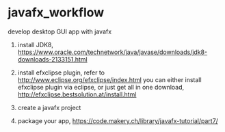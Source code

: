 # javafx_workflow
develop desktop GUI app with javafx


1. install JDK8, https://www.oracle.com/technetwork/java/javase/downloads/jdk8-downloads-2133151.html

2. install efxclipse plugin, refer to http://www.eclipse.org/efxclipse/index.html
   you can either install efxclipse plugin via eclipse, or just get all in one download, http://efxclipse.bestsolution.at/install.html

3. create a javafx project

4. package your app, https://code.makery.ch/library/javafx-tutorial/part7/

